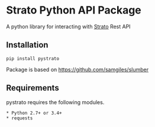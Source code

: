 # Strato Python API Package

A python library for interacting with [Strato](https://strato.arch-iot.com) Rest API

## Installation

```
pip install pystrato
```

Package is based on https://github.com/samgiles/slumber

## Requirements

pystrato requires the following modules.

    * Python 2.7+ or 3.4+
    * requests
